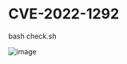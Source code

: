 # CVE-2022-1292

bash check.sh

![image](https://user-images.githubusercontent.com/37184853/170004376-ddbcceb0-838d-4932-99e4-699d1b35a31f.png)
